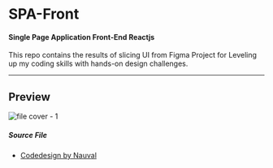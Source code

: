 # SPA-Front 
#### Single Page Application Front-End Reactjs
This repo contains the results of slicing UI from Figma Project for Leveling up my coding skills with hands-on design challenges.
***

## Preview
![file cover - 1](https://user-images.githubusercontent.com/122996864/228430093-df00da97-c0a5-4c32-87fc-b04422bb3931.png)


##### Source File
- [Codedesign by Nauval](https://www.codedesign.dev/challenge/the-starter)
